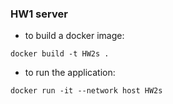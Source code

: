 ### HW1 server
- to build a docker image:
```
docker build -t HW2s .
```
- to run the application:
```
docker run -it --network host HW2s
```